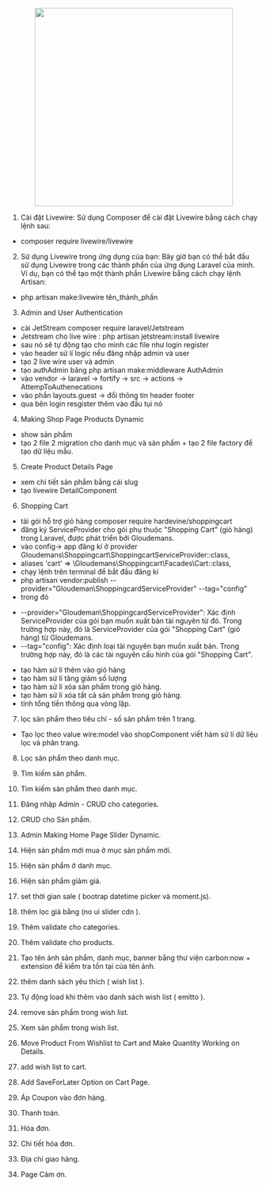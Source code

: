 <p align="center"><a href="https://laravel.com" target="_blank"><img src="https://raw.githubusercontent.com/laravel/art/master/logo-lockup/5%20SVG/2%20CMYK/1%20Full%20Color/laravel-logolockup-cmyk-red.svg" width="400"></a></p>

1. Cài đặt Livewire: Sử dụng Composer để cài đặt Livewire bằng cách chạy lệnh sau:
 - composer require livewire/livewire

2. Sử dụng Livewire trong ứng dụng của bạn: Bây giờ bạn có thể bắt đầu sử dụng Livewire trong các 
thành phần của ứng dụng Laravel của mình. Ví dụ, bạn có thể tạo một thành phần Livewire bằng cách 
chạy lệnh Artisan:
 - php artisan make:livewire tên_thành_phần

3. Admin and User Authentication
 - cài JetStream composer require laravel/Jetstream
 - Jetstream cho live wire : php artisan jetstream:install livewire
 - sau nó sẽ tự động tạo cho mình các file như login register
 - vào header sử lí logic nếu đăng nhập admin và user
 - tạo 2 live wire user và admin
 - tạo authAdmin băng php artisan make:middleware AuthAdmin
 - vào vendor -> laravel -> fortify -> src -> actions -> AttempToAuthenecations
 - vào phần layouts.guest -> đổi thông tin header footer
 - qua bên login resgister thêm vào đầu tụi nó  <x-guest-layout> </x-guest-layout> 

 4. Making Shop Page Products Dynamic
 - show sản phẩm 
 - tạo 2 file 2 migration cho danh mục và sản phẩm + tạo 2 file factory để tạo dữ liệu mẫu.

 5. Create Product Details Page
 - xem chi tiết sản phẩm bằng cái slug
 - tạo livewire DetailComponent

 6. Shopping Cart
 -  tải gói hỗ trợ giỏ hàng composer require hardevine/shoppingcart
 -  đăng ký ServiceProvider cho gói phụ thuộc "Shopping Cart" (giỏ hàng) trong Laravel, được phát triển bởi    Gloudemans.
 - vào config-> app đăng kí ở provider Gloudemans\Shoppingcart\ShoppingcartServiceProvider::class,
 - aliases 'cart' => \Gloudemans\Shoppingcart\Facades\Cart::class,
 - chạy lệnh trên terminal để bắt đầu đăng kí 
 - php artisan vendor:publish --provider="Gloudeman\ShoppingcardServiceProvider" --tag="config"
 - trong đó 
 + --provider="Gloudeman\ShoppingcardServiceProvider": Xác định ServiceProvider của gói bạn muốn xuất bản tài nguyên từ đó. Trong trường hợp này, đó là ServiceProvider của gói "Shopping Cart" (giỏ hàng) từ Gloudemans.
 + --tag="config": Xác định loại tài nguyên bạn muốn xuất bản. Trong trường hợp này, đó là các tài nguyên cấu hình của gói "Shopping Cart".
 - tạo hàm sử lí thêm vào giỏ hàng
 - tạo hàm sử lí tăng giảm số lượng
 - tạo hàm sử lí xóa sản phẩm trong giỏ hàng.
 - tạo hàm sử lí xóa tất cả sản phẩm trong giỏ hàng.
 - tỉnh tổng tiền thông qua vòng lặp.

 7. lọc sản phẩm theo tiêu chí - số sản phẩm trên 1 trang.
 - Tạo lọc theo value wire:model vào shopComponent viết hàm sử lí dữ liệu lọc và phân trang.

 8. Lọc sản phẩm theo danh mục.

 9. Tìm kiếm sản phẩm.

 10. Tìm kiếm sản phẩm theo danh mục.

 11. Đăng nhập Admin - CRUD cho categories.

 12. CRUD cho Sản phẩm.

 13. Admin Making Home Page Slider Dynamic.

 14. Hiện sản phẩm mới mua ở mục sản phẩm mới.

 15. Hiện sản phẩm ở danh mục.

 16. Hiện sản phẩm giảm giá.

 17. set thời gian sale ( bootrap datetime picker và moment.js).

 18. thêm lọc giá bằng  (no ui slider cdn ).

 19. Thêm validate cho categories.

 20. Thêm validate cho products.

 21. Tạo tên ảnh sản phẩm, danh mục, banner bằng thư viện carbon:now + extension để kiểm tra tồn tại của tên ảnh.

 22. thêm danh sách yêu thích ( wish list ).

 23. Tự động load khi thêm vào danh sách wish list ( emitto ).

 24. remove sản phẩm trong wish list.

 25. Xem sản phẩm trong wish list.

 26. Move Product From Wishlist to Cart and Make Quantity Working on Details.

 27. add wish list to cart.

 28. Add SaveForLater Option on Cart Page.

 29. Áp Coupon vào đơn hàng.

 30. Thanh toán.

 31. Hóa đơn.

 32. Chi tiết hóa đơn.

 33. Địa chỉ giao hàng.

 34. Page Cảm ơn.




